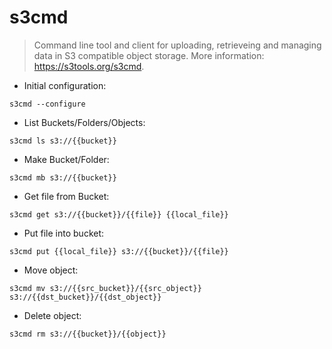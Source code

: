 # s3cmd

> Command line tool and client for uploading, retrieveing and managing data in S3 compatible object storage.
> More information: <https://s3tools.org/s3cmd>.

- Initial configuration:

`s3cmd --configure`

- List Buckets/Folders/Objects:

`s3cmd ls s3://{{bucket}}`

- Make Bucket/Folder:

`s3cmd mb s3://{{bucket}}`

- Get file from Bucket:

`s3cmd get s3://{{bucket}}/{{file}} {{local_file}}`

- Put file into bucket:

`s3cmd put {{local_file}} s3://{{bucket}}/{{file}}`

- Move object:

`s3cmd mv s3://{{src_bucket}}/{{src_object}} s3://{{dst_bucket}}/{{dst_object}}`

- Delete object:

`s3cmd rm s3://{{bucket}}/{{object}}`